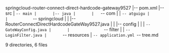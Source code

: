 springcloud-router-connect-direct-hardcode-gateway9527
|-- pom.xml
|-- src
|   `-- main
|       |-- java
|       |   `-- com
|       |       `-- atguigu
|       |           `-- springcloud
|       |               |-- RouterConnectDirectHardcodeGateWay9527.java
|       |               |-- config
|       |               |   `-- GateWayConfig.java
|       |               `-- filter
|       |                   `-- LoginFilter.java
|       `-- resources
|           `-- application.yml
`-- tree.md

9 directories, 6 files
